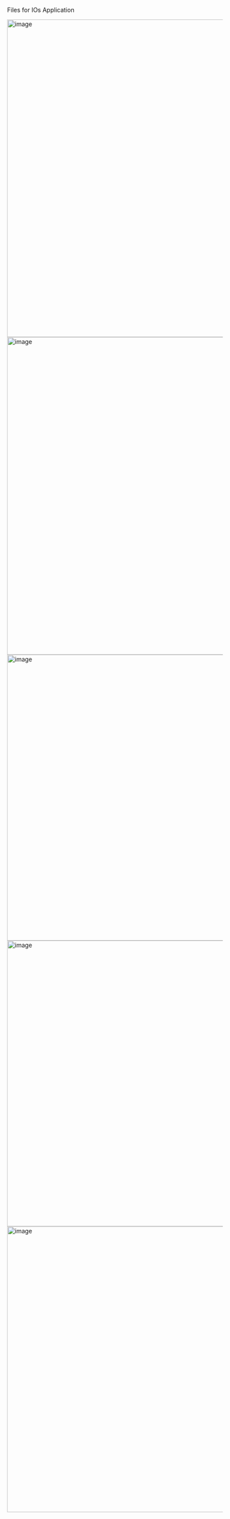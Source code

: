 Files for IOs Application

<img width="740" alt="image" src="https://github.com/iratansh/Python/assets/151393106/14cb621c-dcc9-4d3f-a835-e3ae6e2d9c05">
<img width="740" alt="image" src="https://github.com/iratansh/Python/assets/151393106/182ee05a-df07-4165-8de9-ee4536a19214">
<img width="666" alt="image" src="https://github.com/iratansh/Python/assets/151393106/930ef5c4-c7f8-43ee-a417-f86696598c2b">
<img width="666" alt="image" src="https://github.com/iratansh/Python/assets/151393106/db8ee46e-ac28-489b-8e95-20b9d2c0c53d">
<img width="666" alt="image" src="https://github.com/iratansh/Python/assets/151393106/6afc9009-2375-4fab-ad62-2d46a7964c2b">
